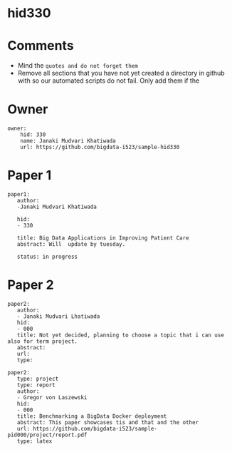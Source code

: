 # hid330
# Comments

* Mind the ```quotes and do not forget them```
* Remove all sections that you have not yet created a directory in github with so our automated scripts do not fail. Only add them if the 

# Owner

```
owner: 
    hid: 330
    name: Janaki Mudvari Khatiwada
    url: https://github.com/bigdata-i523/sample-hid330
```

# Paper 1

```
paper1: 
   author: 
   -Janaki Mudvari Khatiwada
   
   hid:
   - 330
   
   title: Big Data Applications in Improving Patient Care
   abstract: Will  update by tuesday.
   
   status: in progress
```
   
# Paper 2

```
paper2: 
   author: 
   - Janaki Mudvari Lhatiwada
   hid:
   - 000
   title: Not yet decided, planning to choose a topic that i can use also for term project.
   abstract: 
   url:    
   type: 
```


```
paper2:
   type: project
   type: report
   author: 
   - Gregor von Laszewski
   hid:
   - 000
   title: Benchmarking a BigData Docker deployment
   abstract: This paper showcases tis and that and the other 
   url: https://github.com/bigdata-i523/sample-pid000/project/report.pdf
   type: latex
```
   

